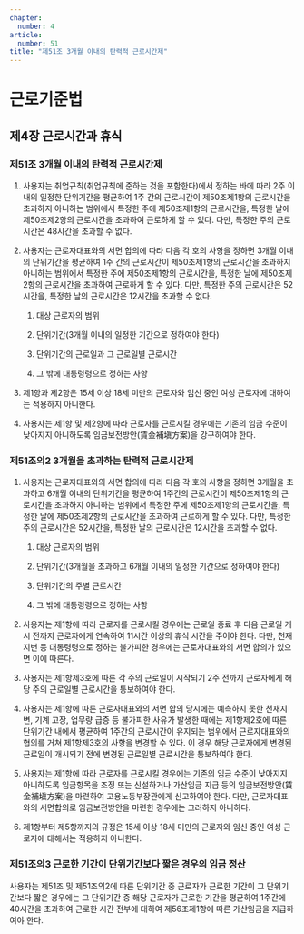 ```yaml
---
chapter:
  number: 4
article:
  number: 51
title: "제51조 3개월 이내의 탄력적 근로시간제"
---
```

# 근로기준법

## 제4장 근로시간과 휴식

### 제51조 3개월 이내의 탄력적 근로시간제

1. 사용자는 취업규칙(취업규칙에 준하는 것을 포함한다)에서 정하는 바에 따라 2주 이내의 일정한 단위기간을 평균하여 1주 간의 근로시간이 제50조제1항의 근로시간을 초과하지 아니하는 범위에서 특정한 주에 제50조제1항의 근로시간을, 특정한 날에 제50조제2항의 근로시간을 초과하여 근로하게 할 수 있다. 다만, 특정한 주의 근로시간은 48시간을 초과할 수 없다.

2. 사용자는 근로자대표와의 서면 합의에 따라 다음 각 호의 사항을 정하면 3개월 이내의 단위기간을 평균하여 1주 간의 근로시간이 제50조제1항의 근로시간을 초과하지 아니하는 범위에서 특정한 주에 제50조제1항의 근로시간을, 특정한 날에 제50조제2항의 근로시간을 초과하여 근로하게 할 수 있다. 다만, 특정한 주의 근로시간은 52시간을, 특정한 날의 근로시간은 12시간을 초과할 수 없다.

    1. 대상 근로자의 범위

    2. 단위기간(3개월 이내의 일정한 기간으로 정하여야 한다)

    3. 단위기간의 근로일과 그 근로일별 근로시간

    4. 그 밖에 대통령령으로 정하는 사항

3. 제1항과 제2항은 15세 이상 18세 미만의 근로자와 임신 중인 여성 근로자에 대하여는 적용하지 아니한다.

4. 사용자는 제1항 및 제2항에 따라 근로자를 근로시킬 경우에는 기존의 임금 수준이 낮아지지 아니하도록 임금보전방안(賃金補塡方案)을 강구하여야 한다.

### 제51조의2 3개월을 초과하는 탄력적 근로시간제

1. 사용자는 근로자대표와의 서면 합의에 따라 다음 각 호의 사항을 정하면 3개월을 초과하고 6개월 이내의 단위기간을 평균하여 1주간의 근로시간이 제50조제1항의 근로시간을 초과하지 아니하는 범위에서 특정한 주에 제50조제1항의 근로시간을, 특정한 날에 제50조제2항의 근로시간을 초과하여 근로하게 할 수 있다. 다만, 특정한 주의 근로시간은 52시간을, 특정한 날의 근로시간은 12시간을 초과할 수 없다.

    1. 대상 근로자의 범위

    2. 단위기간(3개월을 초과하고 6개월 이내의 일정한 기간으로 정하여야 한다)

    3. 단위기간의 주별 근로시간

    4. 그 밖에 대통령령으로 정하는 사항

2. 사용자는 제1항에 따라 근로자를 근로시킬 경우에는 근로일 종료 후 다음 근로일 개시 전까지 근로자에게 연속하여 11시간 이상의 휴식 시간을 주어야 한다. 다만, 천재지변 등 대통령령으로 정하는 불가피한 경우에는 근로자대표와의 서면 합의가 있으면 이에 따른다.

3. 사용자는 제1항제3호에 따른 각 주의 근로일이 시작되기 2주 전까지 근로자에게 해당 주의 근로일별 근로시간을 통보하여야 한다.

4. 사용자는 제1항에 따른 근로자대표와의 서면 합의 당시에는 예측하지 못한 천재지변, 기계 고장, 업무량 급증 등 불가피한 사유가 발생한 때에는 제1항제2호에 따른 단위기간 내에서 평균하여 1주간의 근로시간이 유지되는 범위에서 근로자대표와의 협의를 거쳐 제1항제3호의 사항을 변경할 수 있다. 이 경우 해당 근로자에게 변경된 근로일이 개시되기 전에 변경된 근로일별 근로시간을 통보하여야 한다.

5. 사용자는 제1항에 따라 근로자를 근로시킬 경우에는 기존의 임금 수준이 낮아지지 아니하도록 임금항목을 조정 또는 신설하거나 가산임금 지급 등의 임금보전방안(賃金補塡方案)을 마련하여 고용노동부장관에게 신고하여야 한다. 다만, 근로자대표와의 서면합의로 임금보전방안을 마련한 경우에는 그러하지 아니하다.

6. 제1항부터 제5항까지의 규정은 15세 이상 18세 미만의 근로자와 임신 중인 여성 근로자에 대해서는 적용하지 아니한다.

### 제51조의3 근로한 기간이 단위기간보다 짧은 경우의 임금 정산

사용자는 제51조 및 제51조의2에 따른 단위기간 중 근로자가 근로한 기간이 그 단위기간보다 짧은 경우에는 그 단위기간 중 해당 근로자가 근로한 기간을 평균하여 1주간에 40시간을 초과하여 근로한 시간 전부에 대하여 제56조제1항에 따른 가산임금을 지급하여야 한다.
